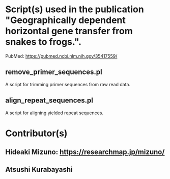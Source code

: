 # Script(s) used in the publication "Geographically dependent horizontal gene transfer from snakes to frogs.".
PubMed: https://pubmed.ncbi.nlm.nih.gov/35417559/

## remove_primer_sequences.pl
A script for trimming primer sequences from raw read data.
## align_repeat_sequences.pl
A script for aligning yielded repeat sequences.

# Contributor(s)
## Hideaki Mizuno: https://researchmap.jp/mizuno/
## Atsushi Kurabayashi
